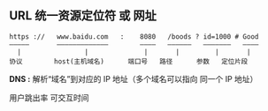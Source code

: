 ## URL 统一资源定位符 或 网址

```
https ://   www.baidu.com   :    8080   /boods ? id=1000 # Good
—————       —————————————        ————   ——————   ———————   ————
  |                |              |       |         |       |
协议        host(主机域名)      端口号   路径      参数   定位片段
```

**DNS :** 解析“域名”到对应的 IP 地址（多个域名可以指向 同一个 IP 地址）


用户跳出率
可交互时间